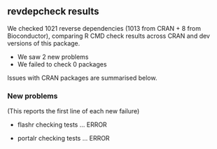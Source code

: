 ## revdepcheck results

We checked 1021 reverse dependencies (1013 from CRAN + 8 from Bioconductor), comparing R CMD check results across CRAN and dev versions of this package.

 * We saw 2 new problems
 * We failed to check 0 packages

Issues with CRAN packages are summarised below.

### New problems
(This reports the first line of each new failure)

* flashr
  checking tests ... ERROR

* portalr
  checking tests ... ERROR


